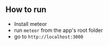 ## How to run
* Install meteor
* run `meteor` from the app's root folder
* go to `http://localhost:3000`